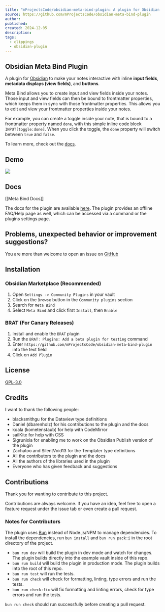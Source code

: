 ```yaml
---
title: "mProjectsCode/obsidian-meta-bind-plugin: A plugin for Obsidian to make your notes interactive with inline input fields, metadata displays, and buttons."
source: https://github.com/mProjectsCode/obsidian-meta-bind-plugin
author: 
published: 
created: 2024-12-05
description: 
tags:
  - clippings
  - obsidian-plugin
---
```

## Obsidian Meta Bind Plugin

A plugin for [Obsidian](https://obsidian.md/) to make your notes interactive with inline **input fields**, **metadata displays (view fields)**, and **buttons**.

Meta Bind allows you to create input and view fields inside your notes. Those input and view fields can then be bound to frontmatter properties, which keeps them in sync with those frontmatter properties. This allows you to edit and view your frontmatter properties inside your notes.

For example, you can create a toggle inside your note, that is bound to a frontmatter property named `done`, with this simple inline code block `INPUT[toggle:done]`. When you click the toggle, the `done` property will switch between `true` and `false`.

To learn more, check out the [docs](https://mprojectscode.github.io/obsidian-meta-bind-plugin-docs).

## Demo

[![](https://github.com/mProjectsCode/obsidian-meta-bind-plugin/raw/master/images/meta-bind-plugin-demo-3-gif.gif)](https://github.com/mProjectsCode/obsidian-meta-bind-plugin/raw/master/images/meta-bind-plugin-demo-3-gif.gif)

## Docs

[[Meta Bind Docs]]

The docs for the plugin are available [here](https://mprojectscode.github.io/obsidian-meta-bind-plugin-docs). The plugin provides an offline FAQ/Help page as well, which can be accessed via a command or the plugins settings page.

## Problems, unexpected behavior or improvement suggestions?

You are more than welcome to open an issue on [GitHub](https://github.com/mProjectsCode/obsidian-meta-bind-plugin/issues)

## Installation

### Obsidian Marketplace (Recommended)

1. Open `Settings -> Community Plugins` in your vault
2. Click on the `Browse` button in the `Community plugins` section
3. Search for `Meta Bind`
4. Select `Meta Bind` and click first `Install`, then `Enable`

### BRAT (For Canary Releases)

1. Install and enable the `BRAT` plugin
2. Run the `BRAT: Plugins: Add a beta plugin for testing` command
3. Enter `https://github.com/mProjectsCode/obsidian-meta-bind-plugin` into the text field
4. Click on `Add Plugin`

## License

[GPL-3.0](https://choosealicense.com/licenses/gpl-3.0/)

## Credits

I want to thank the following people:

- blacksmithgu for the Dataview type definitions
- Daniel (dbarenholz) for his contributions to the plugin and the docs
- koala (kometenstaub) for help with CodeMirror
- sailKite for help with CSS
- Sigrunixia for enabling me to work on the Obsidian Publish version of the plugin
- Zachatoo and SilentVoid13 for the Templater type definitions
- All the contributors to the plugin and the docs
- All the authors of the libraries used in the plugin
- Everyone who has given feedback and suggestions

## Contributions

Thank you for wanting to contribute to this project.

Contributions are always welcome. If you have an idea, feel free to open a feature request under the issue tab or even create a pull request.

### Notes for Contributors

The plugin uses [Bun](https://bun.sh/) instead of Node.js/NPM to manage dependencies. To install the dependencies, run `bun install` and `bun run pack:i` in the root directory of the project.

- `bun run dev` will build the plugin in dev mode and watch for changes. The plugin builds directly into the example vault inside of this repo.
- `bun run build` will build the plugin in production mode. The plugin builds into the root of this repo.
- `bun run test` will run the tests.
- `bun run check` will check for formatting, linting, type errors and run the tests.
- `bun run check:fix` will fix formatting and linting errors, check for type errors and run the tests.

`bun run check` should run successfully before creating a pull request.